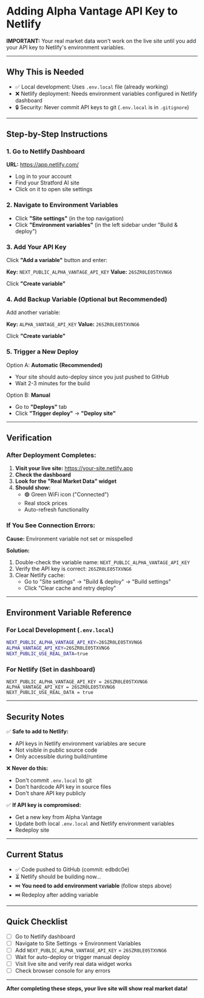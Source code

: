 # Adding Alpha Vantage API Key to Netlify

**IMPORTANT:** Your real market data won't work on the live site until you add your API key to Netlify's environment variables.

---

## Why This is Needed

- ✅ Local development: Uses `.env.local` file (already working)
- ❌ Netlify deployment: Needs environment variables configured in Netlify dashboard
- 🔒 Security: Never commit API keys to git (`.env.local` is in `.gitignore`)

---

## Step-by-Step Instructions

### 1. Go to Netlify Dashboard

**URL:** https://app.netlify.com/

- Log in to your account
- Find your Stratford AI site
- Click on it to open site settings

### 2. Navigate to Environment Variables

- Click **"Site settings"** (in the top navigation)
- Click **"Environment variables"** (in the left sidebar under "Build & deploy")

### 3. Add Your API Key

Click **"Add a variable"** button and enter:

**Key:** `NEXT_PUBLIC_ALPHA_VANTAGE_API_KEY`
**Value:** `26SZR0LE05TXVNG6`

Click **"Create variable"**

### 4. Add Backup Variable (Optional but Recommended)

Add another variable:

**Key:** `ALPHA_VANTAGE_API_KEY`
**Value:** `26SZR0LE05TXVNG6`

Click **"Create variable"**

### 5. Trigger a New Deploy

Option A: **Automatic (Recommended)**
- Your site should auto-deploy since you just pushed to GitHub
- Wait 2-3 minutes for the build

Option B: **Manual**
- Go to **"Deploys"** tab
- Click **"Trigger deploy"** → **"Deploy site"**

---

## Verification

### After Deployment Completes:

1. **Visit your live site:** https://your-site.netlify.app
2. **Check the dashboard**
3. **Look for the "Real Market Data" widget**
4. **Should show:**
   - 🟢 Green WiFi icon ("Connected")
   - Real stock prices
   - Auto-refresh functionality

### If You See Connection Errors:

**Cause:** Environment variable not set or misspelled

**Solution:**
1. Double-check the variable name: `NEXT_PUBLIC_ALPHA_VANTAGE_API_KEY`
2. Verify the API key is correct: `26SZR0LE05TXVNG6`
3. Clear Netlify cache:
   - Go to "Site settings" → "Build & deploy" → "Build settings"
   - Click "Clear cache and retry deploy"

---

## Environment Variable Reference

### For Local Development (`.env.local`)
```bash
NEXT_PUBLIC_ALPHA_VANTAGE_API_KEY=26SZR0LE05TXVNG6
ALPHA_VANTAGE_API_KEY=26SZR0LE05TXVNG6
NEXT_PUBLIC_USE_REAL_DATA=true
```

### For Netlify (Set in dashboard)
```
NEXT_PUBLIC_ALPHA_VANTAGE_API_KEY = 26SZR0LE05TXVNG6
ALPHA_VANTAGE_API_KEY = 26SZR0LE05TXVNG6
NEXT_PUBLIC_USE_REAL_DATA = true
```

---

## Security Notes

✅ **Safe to add to Netlify:**
- API keys in Netlify environment variables are secure
- Not visible in public source code
- Only accessible during build/runtime

❌ **Never do this:**
- Don't commit `.env.local` to git
- Don't hardcode API key in source files
- Don't share API key publicly

✅ **If API key is compromised:**
- Get a new key from Alpha Vantage
- Update both local `.env.local` and Netlify environment variables
- Redeploy site

---

## Current Status

- ✅ Code pushed to GitHub (commit: edbdc0e)
- ⏳ Netlify should be building now...
- ⏭️ **You need to add environment variable** (follow steps above)
- ⏭️ Redeploy after adding variable

---

## Quick Checklist

- [ ] Go to Netlify dashboard
- [ ] Navigate to Site Settings → Environment Variables
- [ ] Add `NEXT_PUBLIC_ALPHA_VANTAGE_API_KEY` = `26SZR0LE05TXVNG6`
- [ ] Wait for auto-deploy or trigger manual deploy
- [ ] Visit live site and verify real data widget works
- [ ] Check browser console for any errors

---

**After completing these steps, your live site will show real market data!**
